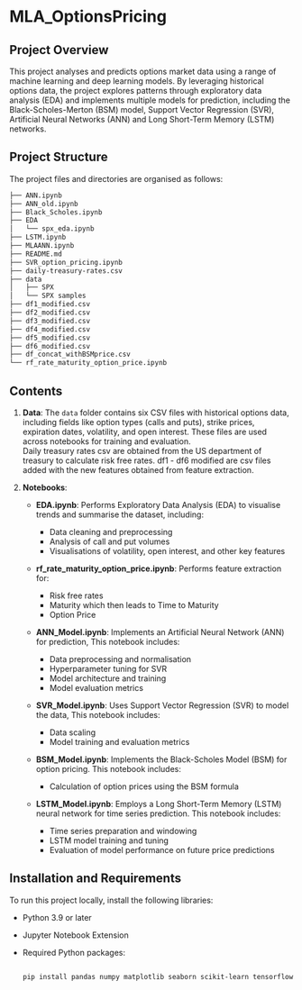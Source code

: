 # MLA_OptionsPricing
 
## Project Overview
This project analyses and predicts options market data using a range of machine learning and deep learning models. By leveraging historical options data, the project explores patterns through exploratory data analysis (EDA) and implements multiple models for prediction, including the Black-Scholes-Merton (BSM) model, Support Vector Regression (SVR), Artificial Neural Networks (ANN) and Long Short-Term Memory (LSTM) networks.

## Project Structure
The project files and directories are organised as follows:


``` bash
├── ANN.ipynb
├── ANN_old.ipynb
├── Black_Scholes.ipynb
├── EDA
│   └── spx_eda.ipynb
├── LSTM.ipynb
├── MLAANN.ipynb
├── README.md
├── SVR_option_pricing.ipynb
├── daily-treasury-rates.csv
├── data
│   ├── SPX
│   └── SPX samples
├── df1_modified.csv
├── df2_modified.csv
├── df3_modified.csv
├── df4_modified.csv
├── df5_modified.csv
├── df6_modified.csv
├── df_concat_withBSMprice.csv
└── rf_rate_maturity_option_price.ipynb

```

## Contents
1. **Data**: The `data` folder contains six CSV files with historical options data, including fields like option types (calls and puts), strike prices, expiration dates, volatility, and open interest. These files are used across notebooks for training and evaluation. <br>Daily treasury rates csv are obtained from the US department of treasury to calculate risk free rates. df1 - df6 modified are csv files added with the new features obtained from feature extraction.

2. **Notebooks**:
   - **EDA.ipynb**: Performs Exploratory Data Analysis (EDA) to visualise trends and summarise the dataset, including:
     - Data cleaning and preprocessing
     - Analysis of call and put volumes
     - Visualisations of volatility, open interest, and other key features
       
   - **rf_rate_maturity_option_price.ipynb**: Performs feature extraction for:
     - Risk free rates
     - Maturity which then leads to Time to Maturity
     - Option Price
       
   - **ANN_Model.ipynb**: Implements an Artificial Neural Network (ANN) for prediction, This notebook includes:
     - Data preprocessing and normalisation
     - Hyperparameter tuning for SVR
     - Model architecture and training
     - Model evaluation metrics
       
   - **SVR_Model.ipynb**: Uses Support Vector Regression (SVR) to model the data, This notebook includes:
     - Data scaling
     - Model training and evaluation metrics
       
   - **BSM_Model.ipynb**: Implements the Black-Scholes Model (BSM) for option pricing. This notebook includes:
     - Calculation of option prices using the BSM formula
       
   - **LSTM_Model.ipynb**: Employs a Long Short-Term Memory (LSTM) neural network for time series prediction. This notebook includes:
     - Time series preparation and windowing
     - LSTM model training and tuning
     - Evaluation of model performance on future price predictions

## Installation and Requirements
To run this project locally, install the following libraries:

- Python 3.9 or later
- Jupyter Notebook Extension
- Required Python packages:
  
  ```bash

  pip install pandas numpy matplotlib seaborn scikit-learn tensorflow keras
